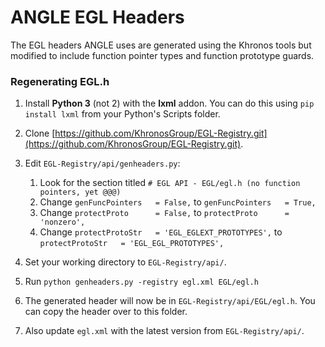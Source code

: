 #  ANGLE EGL Headers

The EGL headers ANGLE uses are generated using the Khronos tools but modified to include function pointer types and function prototype guards.

### Regenerating EGL.h

1. Install **Python 3** (not 2) with the **lxml** addon. You can do this using `pip install lxml` from your Python's Scripts folder.
1. Clone [https://github.com/KhronosGroup/EGL-Registry.git](https://github.com/KhronosGroup/EGL-Registry.git).
1. Edit `EGL-Registry/api/genheaders.py`:

   1. Look for the section titled `# EGL API - EGL/egl.h (no function pointers, yet @@@)`
   1. Change `genFuncPointers   = False,` to `genFuncPointers   = True,`
   1. Change `protectProto      = False,` to `protectProto      = 'nonzero',`
   1. Change `protectProtoStr   = 'EGL_EGLEXT_PROTOTYPES',` to `protectProtoStr   = 'EGL_EGL_PROTOTYPES',`

1. Set your working directory to `EGL-Registry/api/`.
1. Run `python genheaders.py -registry egl.xml EGL/egl.h`
1. The generated header will now be in `EGL-Registry/api/EGL/egl.h`. You can copy the header over to this folder.
1. Also update `egl.xml` with the latest version from `EGL-Registry/api/`.
